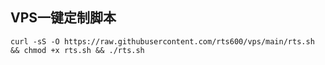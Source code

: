 
## VPS一键定制脚本
```
curl -sS -O https://raw.githubusercontent.com/rts600/vps/main/rts.sh && chmod +x rts.sh && ./rts.sh
```
